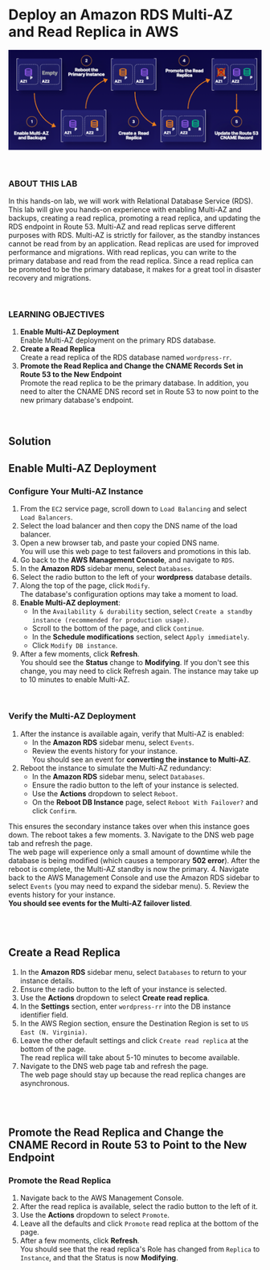 # Deploy an Amazon RDS Multi-AZ and Read Replica in AWS

![](../img/5.2.LabDiagram.png)

<br>

### ABOUT THIS LAB
In this hands-on lab, we will work with Relational Database Service (RDS). This lab will give you hands-on experience with enabling Multi-AZ and backups, creating a read replica, promoting a read replica, and updating the RDS endpoint in Route 53. Multi-AZ and read replicas serve different purposes with RDS. Multi-AZ is strictly for failover, as the standby instances cannot be read from by an application. Read replicas are used for improved performance and migrations. With read replicas, you can write to the primary database and read from the read replica. Since a read replica can be promoted to be the primary database, it makes for a great tool in disaster recovery and migrations.

<br>

### LEARNING OBJECTIVES
1. **Enable Multi-AZ Deployment**<br>Enable Multi-AZ deployment on the primary RDS database.
2. **Create a Read Replica**<br>Create a read replica of the RDS database named `wordpress-rr`.
3. **Promote the Read Replica and Change the CNAME Records Set in Route 53 to the New Endpoint**<br>Promote the read replica to be the primary database. In addition, you need to alter the CNAME DNS record set in Route 53 to now point to the new primary database's endpoint.

<br>

## Solution
## Enable Multi-AZ Deployment
### Configure Your Multi-AZ Instance
1. From the `EC2` service page, scroll down to `Load Balancing` and select `Load Balancers`.
2. Select the load balancer and then copy the DNS name of the load balancer.
3. Open a new browser tab, and paste your copied DNS name.<br>You will use this web page to test failovers and promotions in this lab.
4. Go back to the **AWS Management Console**, and navigate to `RDS`.
5. In the **Amazon RDS** sidebar menu, select `Databases`.
6. Select the radio button to the left of your **wordpress** database details.
7. Along the top of the page, click `Modify`.<br>The database's configuration options may take a moment to load.
8. **Enable Multi-AZ deployment**:
    - In the `Availability & durability` section, select `Create a standby instance (recommended for production usage)`.
    - Scroll to the bottom of the page, and click `Continue`.
    - In the **Schedule modifications** section, select `Apply immediately`.
    - Click `Modify DB instance`.
9. After a few moments, click **Refresh**.<br>You should see the **Status** change to **Modifying**. If you don't see this change, you may need to click Refresh again. The instance may take up to 10 minutes to enable Multi-AZ.

<br>

### Verify the Multi-AZ Deployment
1. After the instance is available again, verify that Multi-AZ is enabled:
    - In the **Amazon RDS** sidebar menu, select `Events`.
    - Review the events history for your instance.<br>You should see an event for **converting the instance to Multi-AZ**.
2. Reboot the instance to simulate the Multi-AZ redundancy:
    - In the **Amazon RDS** sidebar menu, select `Databases`.
    - Ensure the radio button to the left of your instance is selected.
    - Use the **Actions** dropdown to select `Reboot`.
    - On the **Reboot DB Instance** page, select `Reboot With Failover?` and click `Confirm`.

This ensures the secondary instance takes over when this instance goes down. The reboot takes a few moments.
3. Navigate to the DNS web page tab and refresh the page.<br>
The web page will experience only a small amount of downtime while the database is being modified (which causes a temporary **502 error**). After the reboot is complete, the Multi-AZ standby is now the primary.
4. Navigate back to the AWS Management Console and use the Amazon RDS sidebar to select `Events` (you may need to expand the sidebar menu).
5. Review the events history for your instance.<br>**You should see events for the Multi-AZ failover listed**.

<br><br>

## Create a Read Replica
1. In the **Amazon RDS** sidebar menu, select `Databases` to return to your instance details.
2. Ensure the radio button to the left of your instance is selected.
3. Use the **Actions** dropdown to select **Create read replica**.
4. In the **Settings** section, enter `wordpress-rr` into the DB instance identifier field.
5. In the AWS Region section, ensure the Destination Region is set to `US East (N. Virginia)`.
6. Leave the other default settings and click `Create read replica` at the bottom of the page.<br>The read replica will take about 5-10 minutes to become available.
7. Navigate to the DNS web page tab and refresh the page.<br>The web page should stay up because the read replica changes are asynchronous.

<br><br>

## Promote the Read Replica and Change the CNAME Record in Route 53 to Point to the New Endpoint
### Promote the Read Replica
1. Navigate back to the AWS Management Console.
2. After the read replica is available, select the radio button to the left of it.
3. Use the **Actions** dropdown to select `Promote`.
4. Leave all the defaults and click `Promote` read replica at the bottom of the page.
5. After a few moments, click **Refresh**.<br>You should see that the read replica's Role has changed from `Replica` to `Instance`, and that the Status is now **Modifying**.

<br>